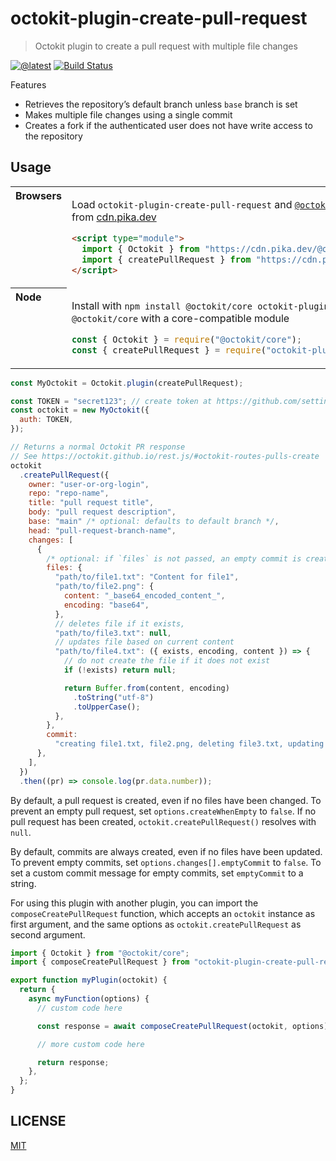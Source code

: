 # octokit-plugin-create-pull-request

> Octokit plugin to create a pull request with multiple file changes

[![@latest](https://img.shields.io/npm/v/octokit-plugin-create-pull-request.svg)](https://www.npmjs.com/package/octokit-plugin-create-pull-request)
[![Build Status](https://github.com/gr2m/octokit-plugin-create-pull-request/workflows/Test/badge.svg)](https://github.com/gr2m/octokit-plugin-create-pull-request/actions?query=workflow%3ATest+branch%3Amain)

Features

- Retrieves the repository’s default branch unless `base` branch is set
- Makes multiple file changes using a single commit
- Creates a fork if the authenticated user does not have write access to the
  repository

## Usage

<table>
<tbody valign=top align=left>
<tr><th>
Browsers
</th><td width=100%>

Load `octokit-plugin-create-pull-request` and [`@octokit/core`](https://github.com/octokit/core.js) (or core-compatible module) directly from [cdn.pika.dev](https://cdn.pika.dev)

```html
<script type="module">
  import { Octokit } from "https://cdn.pika.dev/@octokit/core";
  import { createPullRequest } from "https://cdn.pika.dev/octokit-plugin-create-pull-request";
</script>
```

</td></tr>
<tr><th>
Node
</th><td>

Install with `npm install @octokit/core octokit-plugin-create-pull-request`. Optionally replace `@octokit/core` with a core-compatible module

```js
const { Octokit } = require("@octokit/core");
const { createPullRequest } = require("octokit-plugin-create-pull-request");
```

</td></tr>
</tbody>
</table>

```js
const MyOctokit = Octokit.plugin(createPullRequest);

const TOKEN = "secret123"; // create token at https://github.com/settings/tokens/new?scopes=repo
const octokit = new MyOctokit({
  auth: TOKEN,
});

// Returns a normal Octokit PR response
// See https://octokit.github.io/rest.js/#octokit-routes-pulls-create
octokit
  .createPullRequest({
    owner: "user-or-org-login",
    repo: "repo-name",
    title: "pull request title",
    body: "pull request description",
    base: "main" /* optional: defaults to default branch */,
    head: "pull-request-branch-name",
    changes: [
      {
        /* optional: if `files` is not passed, an empty commit is created instead */
        files: {
          "path/to/file1.txt": "Content for file1",
          "path/to/file2.png": {
            content: "_base64_encoded_content_",
            encoding: "base64",
          },
          // deletes file if it exists,
          "path/to/file3.txt": null,
          // updates file based on current content
          "path/to/file4.txt": ({ exists, encoding, content }) => {
            // do not create the file if it does not exist
            if (!exists) return null;

            return Buffer.from(content, encoding)
              .toString("utf-8")
              .toUpperCase();
          },
        },
        commit:
          "creating file1.txt, file2.png, deleting file3.txt, updating file4.txt (if it exists)",
      },
    ],
  })
  .then((pr) => console.log(pr.data.number));
```

By default, a pull request is created, even if no files have been changed. To prevent an empty pull request, set `options.createWhenEmpty` to `false`. If no pull request has been created, `octokit.createPullRequest()` resolves with `null`.

By default, commits are always created, even if no files have been updated. To prevent empty commits, set `options.changes[].emptyCommit` to `false`. To set a custom commit message for empty commits, set `emptyCommit` to a string.

For using this plugin with another plugin, you can import the `composeCreatePullRequest` function, which accepts an `octokit` instance as first argument, and the same options as `octokit.createPullRequest` as second argument.

```js
import { Octokit } from "@octokit/core";
import { composeCreatePullRequest } from "octokit-plugin-create-pull-request";

export function myPlugin(octokit) {
  return {
    async myFunction(options) {
      // custom code here

      const response = await composeCreatePullRequest(octokit, options);

      // more custom code here

      return response;
    },
  };
}
```

## LICENSE

[MIT](LICENSE)
